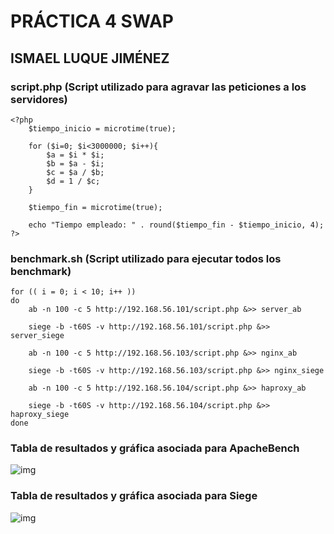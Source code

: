 # PRÁCTICA 4 SWAP
## ISMAEL LUQUE JIMÉNEZ

### **script.php (Script utilizado para agravar las peticiones a los servidores)**

	<?php
		$tiempo_inicio = microtime(true);

		for ($i=0; $i<3000000; $i++){
			$a = $i * $i;
			$b = $a - $i;
			$c = $a / $b;
			$d = 1 / $c;
		}

		$tiempo_fin = microtime(true);

		echo "Tiempo empleado: " . round($tiempo_fin - $tiempo_inicio, 4);
	?>

### **benchmark.sh (Script utilizado para ejecutar todos los benchmark)**
	
	for (( i = 0; i < 10; i++ ))
	do
		ab -n 100 -c 5 http://192.168.56.101/script.php &>> server_ab

		siege -b -t60S -v http://192.168.56.101/script.php &>> server_siege

		ab -n 100 -c 5 http://192.168.56.103/script.php &>> nginx_ab

		siege -b -t60S -v http://192.168.56.103/script.php &>> nginx_siege

		ab -n 100 -c 5 http://192.168.56.104/script.php &>> haproxy_ab

		siege -b -t60S -v http://192.168.56.104/script.php &>> haproxy_siege
	done

### **Tabla de resultados y gráfica asociada para ApacheBench**

![img](https://github.com/isma94/SWAP2015/blob/master/Practica4/capturas/ab.png)

### **Tabla de resultados y gráfica asociada para Siege**

![img](https://github.com/isma94/SWAP2015/blob/master/Practica4/capturas/siege.png)